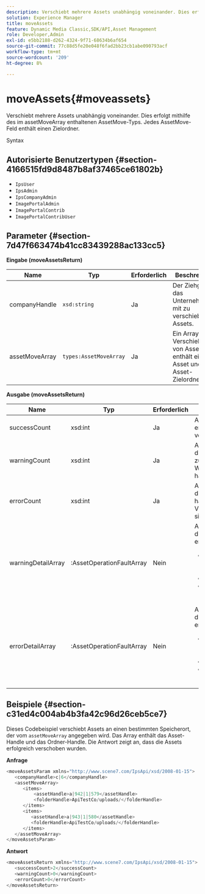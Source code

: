 ```yaml
---
description: Verschiebt mehrere Assets unabhängig voneinander. Dies erfolgt mithilfe des im assetMoveArray enthaltenen AssetMove-Typs. Jedes AssetMove-Feld enthält einen Zielordner.
solution: Experience Manager
title: moveAssets
feature: Dynamic Media Classic,SDK/API,Asset Management
role: Developer,Admin
exl-id: e5bb2188-d262-4324-9f71-68634b6af654
source-git-commit: 77c88d5fe20e048f6fad2bb23cb1abe090793acf
workflow-type: tm+mt
source-wordcount: '209'
ht-degree: 8%

---
```


# moveAssets{#moveassets}

Verschiebt mehrere Assets unabhängig voneinander. Dies erfolgt mithilfe des im assetMoveArray enthaltenen AssetMove-Typs. Jedes AssetMove-Feld enthält einen Zielordner.

Syntax

## Autorisierte Benutzertypen {#section-4166515fd9d8487b8af37465ce61802b}

* `IpsUser`
* `IpsAdmin`
* `IpsCompanyAdmin`
* `ImagePortalAdmin`
* `ImagePortalContrib`
* `ImagePortalContribUser`

## Parameter {#section-7d47f663474b41cc83439288ac133cc5}

**Eingabe (moveAssetsReturn)**

| Name | Typ | Erforderlich | Beschreibung |
|---|---|---|---|
| companyHandle | `xsd:string` | Ja | Der Ziehgriff an das Unternehmen mit zu verschiebenden Assets. |
| assetMoveArray | `types:AssetMoveArray` | Ja | Ein Array zum Verschieben von Assets. Es enthält ein Asset und einen Asset-Zielordner. |

**Ausgabe (moveAssetsReturn)**

<table id="table_FD902FAB4F98413C8A051270ADD7D9C7"> 
 <thead> 
  <tr> 
   <th colname="col1" class="entry"> Name </th> 
   <th colname="col2" class="entry"> Typ </th> 
   <th colname="col3" class="entry"> Erforderlich </th> 
   <th colname="col4" class="entry"> Beschreibung </th> 
  </tr> 
 </thead>
 <tbody> 
  <tr> 
   <td colname="col1"> <span class="codeph"> <span class="varname"> successCount</span> </span> </td> 
   <td colname="col2"> <span class="codeph"> xsd:int</span> </td> 
   <td colname="col3"> Ja </td> 
   <td colname="col4"> Asset-Anzahl erfolgreich verschoben. </td> 
  </tr> 
  <tr> 
   <td colname="col1"> <span class="codeph"> <span class="varname"> warningCount</span> </span> </td> 
   <td colname="col2"> <span class="codeph"> xsd:int</span> </td> 
   <td colname="col3"> Ja </td> 
   <td colname="col4"> Anzahl der Assets, die beim Versuch, sie zu verschieben, Warnungen erzeugt haben. </td> 
  </tr> 
  <tr> 
   <td colname="col1"> <span class="codeph"> <span class="varname"> errorCount</span> </span> </td> 
   <td colname="col2"> <span class="codeph"> xsd:int</span> </td> 
   <td colname="col3"> Ja </td> 
   <td colname="col4"> Anzahl der Assets, die Fehler verursacht haben, als der Vorgang versucht hat, sie zu verschieben. </td> 
  </tr> 
  <tr> 
   <td colname="col1"> <span class="codeph"> <span class="varname"> warningDetailArray</span> </span> </td> 
   <td colname="col2"> <span class="codeph">:AssetOperationFaultArray</span> </td> 
   <td colname="col3"> Nein </td> 
   <td colname="col4"> <span class="codeph"> AssetOperationFaults</span>, die Folgendes enthalten: 
    <ul id="ul_689F4A87A68140F18DFB43868226A409"> 
     <li id="li_274C8BF5932F4AF584AA92F25E0F33C6">Assets, der die Warnungen ausgab. </li> 
     <li id="li_5CC4A9120CA94F968CAF0D0135C49E0A">Warn-Codes </li> 
     <li id="li_AEC91FA68B2E43BC8BAA108C743F5667">Grund für die Warnung. </li> 
    </ul> </td> 
  </tr> 
  <tr> 
   <td colname="col1"> <span class="codeph"> <span class="varname"> errorDetailArray</span> </span> </td> 
   <td colname="col2"> <span class="codeph">:AssetOperationFaultArray</span> </td> 
   <td colname="col3"> Nein </td> 
   <td colname="col4"> <span class="codeph"> AssetOperationFaults</span>, die Folgendes enthalten: 
    <ul id="ul_C397BC384A134F429D01ADA28DF2E097"> 
     <li id="li_EAEBB5F539164480BA9EAA7C8FFBF69A">Assets, das die Fehler ausgelöst hat. </li> 
     <li id="li_F96D5FBB2F7A402AA36D8DFA3971391D">Fehler-Codes. </li> 
     <li id="li_F610415E416F43DDA4B1DBF1897E2F61">Grund für die Fehler. </li> 
    </ul> </td> 
  </tr> 
 </tbody> 
</table>

## Beispiele {#section-c31ed4c004ab4b3fa42c96d26ceb5ce7}

Dieses Codebeispiel verschiebt Assets an einen bestimmten Speicherort, der vom `assetMoveArray` angegeben wird. Das Array enthält das Asset-Handle und das Ordner-Handle. Die Antwort zeigt an, dass die Assets erfolgreich verschoben wurden.

**Anfrage**

```java
<moveAssetsParam xmlns="http://www.scene7.com/IpsApi/xsd/2008-01-15">
   <companyHandle>c|6</companyHandle>
   <assetMoveArray>
      <items>
          <assetHandle>a|942|1|579</assetHandle>
          <folderHandle>ApiTestCo/uploads/</folderHandle>
      </items>
      <items>
         <assetHandle>a|943|1|580</assetHandle>
         <folderHandle>ApiTestCo/uploads/</folderHandle>
      </items>
   </assetMoveArray>
</moveAssetsParam>
```

**Antwort**

```java
<moveAssetsReturn xmlns="http://www.scene7.com/IpsApi/xsd/2008-01-15">
   <successCount>2</successCount>
   <warningCount>0</warningCount>
   <errorCount>0</errorCount>
</moveAssetsReturn>
```
